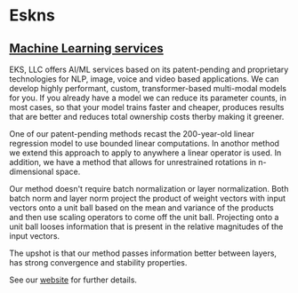 # Eskns

## [Machine Learning services](https://eskns.com)

EKS, LLC offers AI/ML services based on its patent-pending and proprietary technologies for NLP, image, voice and video based applications. We can develop highly performant, custom, transformer-based multi-modal models for you. If you already have a model we can reduce its parameter counts, in most cases, so that your model trains faster and cheaper, produces results that are better and reduces total ownership costs therby making it greener.

One of our patent-pending methods recast the 200-year-old linear regression model to use bounded linear computations. In anothor method we extend this approach to apply to anywhere a linear operator is used. In addition, we have a method that allows for unrestrained rotations in n-dimensional space.

Our method doesn't require batch normalization or layer normalization. Both batch norm and layer norm project the product of weight vectors with input vectors onto a unit ball based on the mean and variance of the products and then use scaling operators to come off the unit ball. Projecting onto a unit ball looses information that is present in the relative magnitudes of the input vectors.

The upshot is that our method passes information better between layers, has strong convergence and stability properties.

See our [website](https://eskns.com) for further details.

